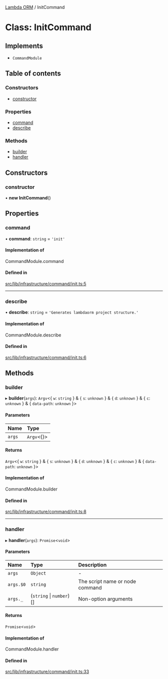 [Lambda ORM](../README.md) / InitCommand

# Class: InitCommand

## Implements

- `CommandModule`

## Table of contents

### Constructors

- [constructor](InitCommand.md#constructor)

### Properties

- [command](InitCommand.md#command)
- [describe](InitCommand.md#describe)

### Methods

- [builder](InitCommand.md#builder)
- [handler](InitCommand.md#handler)

## Constructors

### constructor

• **new InitCommand**()

## Properties

### command

• **command**: `string` = `'init'`

#### Implementation of

CommandModule.command

#### Defined in

[src/lib/infrastructure/command/init.ts:5](https://github.com/FlavioLionelRita/lambdaorm-cli/blob/ad8e46b/src/lib/infrastructure/command/init.ts#L5)

___

### describe

• **describe**: `string` = `'Generates lambdaorm project structure.'`

#### Implementation of

CommandModule.describe

#### Defined in

[src/lib/infrastructure/command/init.ts:6](https://github.com/FlavioLionelRita/lambdaorm-cli/blob/ad8e46b/src/lib/infrastructure/command/init.ts#L6)

## Methods

### builder

▸ **builder**(`args`): `Argv`<{ `w`: `string`  } & { `s`: `unknown`  } & { `d`: `unknown`  } & { `c`: `unknown`  } & { `data-path`: `unknown`  }\>

#### Parameters

| Name | Type |
| :------ | :------ |
| `args` | `Argv`<{}\> |

#### Returns

`Argv`<{ `w`: `string`  } & { `s`: `unknown`  } & { `d`: `unknown`  } & { `c`: `unknown`  } & { `data-path`: `unknown`  }\>

#### Implementation of

CommandModule.builder

#### Defined in

[src/lib/infrastructure/command/init.ts:8](https://github.com/FlavioLionelRita/lambdaorm-cli/blob/ad8e46b/src/lib/infrastructure/command/init.ts#L8)

___

### handler

▸ **handler**(`args`): `Promise`<`void`\>

#### Parameters

| Name | Type | Description |
| :------ | :------ | :------ |
| `args` | `Object` | - |
| `args.$0` | `string` | The script name or node command |
| `args._` | (`string` \| `number`)[] | Non-option arguments |

#### Returns

`Promise`<`void`\>

#### Implementation of

CommandModule.handler

#### Defined in

[src/lib/infrastructure/command/init.ts:33](https://github.com/FlavioLionelRita/lambdaorm-cli/blob/ad8e46b/src/lib/infrastructure/command/init.ts#L33)
